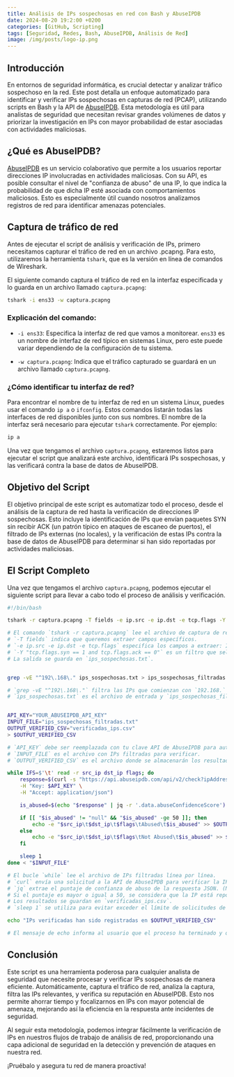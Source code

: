 ```yaml
---
title: Análisis de IPs sospechosas en red con Bash y AbuseIPDB
date: 2024-08-20 19:2:00 +0200
categories: [GitHub, Scripting]
tags: [Seguridad, Redes, Bash, AbuseIPDB, Análisis de Red]
image: /img/posts/logo-ip.png
---
```


## Introducción

En entornos de seguridad informática, es crucial detectar y analizar tráfico sospechoso en la red. Este post detalla un enfoque automatizado para identificar y verificar IPs sospechosas en capturas de red (PCAP), utilizando scripts en Bash y la API de [AbuseIPDB](https://www.abuseipdb.com/). Esta metodología es útil para analistas de seguridad que necesitan revisar grandes volúmenes de datos y priorizar la investigación en IPs con mayor probabilidad de estar asociadas con actividades maliciosas.

## ¿Qué es AbuseIPDB?

[AbuseIPDB](https://www.abuseipdb.com/) es un servicio colaborativo que permite a los usuarios reportar direcciones IP involucradas en actividades maliciosas. Con su API, es posible consultar el nivel de "confianza de abuso" de una IP, lo que indica la probabilidad de que dicha IP esté asociada con comportamientos maliciosos. Esto es especialmente útil cuando nosotros analizamos registros de red para identificar amenazas potenciales.

## Captura de tráfico de red

Antes de ejecutar el script de análisis y verificación de IPs, primero necesitamos capturar el tráfico de red en un archivo .pcapng. Para esto, utilizaremos la herramienta `tshark`, que es la versión en línea de comandos de Wireshark.

El siguiente comando captura el tráfico de red en la interfaz especificada y lo guarda en un archivo llamado `captura.pcapng`:

```bash
tshark -i ens33 -w captura.pcapng
```

### Explicación del comando:

- `-i ens33`: Especifica la interfaz de red que vamos a monitorear. `ens33` es un nombre de interfaz de red típico en sistemas Linux, pero este puede variar dependiendo de la configuración de tu sistema.

- `-w captura.pcapng`: Indica que el tráfico capturado se guardará en un archivo llamado `captura.pcapng`.

### ¿Cómo identificar tu interfaz de red?

Para encontrar el nombre de tu interfaz de red en un sistema Linux, puedes usar el comando `ip a` o `ifconfig`. Estos comandos listarán todas las interfaces de red disponibles junto con sus nombres. El nombre de la interfaz será necesario para ejecutar `tshark` correctamente. Por ejemplo:

```bash
ip a
```

Una vez que tengamos el archivo `captura.pcapng`, estaremos listos para ejecutar el script que analizará este archivo, identificará IPs sospechosas, y las verificará contra la base de datos de AbuseIPDB.

## Objetivo del Script

El objetivo principal de este script es automatizar todo el proceso, desde el análisis de la captura de red hasta la verificación de direcciones IP sospechosas. Esto incluye la identificación de IPs que envían paquetes SYN sin recibir ACK (un patrón típico en ataques de escaneo de puertos), el filtrado de IPs externas (no locales), y la verificación de estas IPs contra la base de datos de AbuseIPDB para determinar si han sido reportadas por actividades maliciosas.

## El Script Completo

Una vez que tengamos el archivo `captura.pcapng`, podemos ejecutar el siguiente script para llevar a cabo todo el proceso de análisis y verificación.

```bash
#!/bin/bash

tshark -r captura.pcapng -T fields -e ip.src -e ip.dst -e tcp.flags -Y "tcp.flags.syn == 1 and tcp.flags.ack == 0" > ips_sospechosas.txt

# El comando `tshark -r captura.pcapng` lee el archivo de captura de red.
# `-T fields` indica que queremos extraer campos específicos.
# `-e ip.src -e ip.dst -e tcp.flags` especifica los campos a extraer: IP de origen, IP de destino y flags TCP.
# `-Y "tcp.flags.syn == 1 and tcp.flags.ack == 0"` es un filtro que selecciona paquetes TCP con el flag SYN establecido y el flag ACK no establecido (escaneo de puertos).
# La salida se guarda en `ips_sospechosas.txt`.


grep -vE "^192\.168\." ips_sospechosas.txt > ips_sospechosas_filtradas.txt

# `grep -vE "^192\.168\."` filtra las IPs que comienzan con `192.168.` (una red local típica).
# `ips_sospechosas.txt` es el archivo de entrada y `ips_sospechosas_filtradas.txt` es el archivo de salida con las IPs locales eliminadas.


API_KEY="YOUR_ABUSEIPDB_API_KEY"
INPUT_FILE="ips_sospechosas_filtradas.txt"
OUTPUT_VERIFIED_CSV="verificadas_ips.csv"
> $OUTPUT_VERIFIED_CSV

# `API_KEY` debe ser reemplazada con tu clave API de AbuseIPDB para autenticar las solicitudes.
# `INPUT_FILE` es el archivo con IPs filtradas para verificar.
# `OUTPUT_VERIFIED_CSV` es el archivo donde se almacenarán los resultados de la verificación.

while IFS=$'\t' read -r src_ip dst_ip flags; do
    response=$(curl -s "https://api.abuseipdb.com/api/v2/check?ipAddress=$src_ip&maxAgeInDays=90" \
    -H "Key: $API_KEY" \
    -H "Accept: application/json")

    is_abused=$(echo "$response" | jq -r '.data.abuseConfidenceScore')

    if [[ "$is_abused" != "null" && "$is_abused" -ge 50 ]]; then
        echo -e "$src_ip\t$dst_ip\t$flags\tAbused\t$is_abused" >> $OUTPUT_VERIFIED_CSV
    else
        echo -e "$src_ip\t$dst_ip\t$flags\tNot Abused\t$is_abused" >> $OUTPUT_VERIFIED_CSV
    fi

    sleep 1  
done < "$INPUT_FILE"

# El bucle `while` lee el archivo de IPs filtradas línea por línea.
# `curl` envía una solicitud a la API de AbuseIPDB para verificar la IP de origen.
# `jq` extrae el puntaje de confianza de abuso de la respuesta JSON. (NOTA, se requiere de jq, si no lo tenemos, instalar )
# Si el puntaje es mayor o igual a 50, se considera que la IP está reportada por abuso.
# Los resultados se guardan en `verificadas_ips.csv`.
# `sleep 1` se utiliza para evitar exceder el límite de solicitudes de la API.

echo "IPs verificadas han sido registradas en $OUTPUT_VERIFIED_CSV"

# El mensaje de echo informa al usuario que el proceso ha terminado y que el archivo con las IPs verificadas está disponible.

```

## Conclusión

Este script es una herramienta poderosa para cualquier analista de seguridad que necesite procesar y verificar IPs sospechosas de manera eficiente. Automáticamente, captura el tráfico de red, analiza la captura, filtra las IPs relevantes, y verifica su reputación en AbuseIPDB. Esto nos permite ahorrar tiempo y focalizarnos en IPs con mayor potencial de amenaza, mejorando así la eficiencia en la respuesta ante incidentes de seguridad.

Al seguir esta metodología, podemos integrar fácilmente la verificación de IPs en nuestros flujos de trabajo de análisis de red, proporcionando una capa adicional de seguridad en la detección y prevención de ataques en nuestra red.

¡Pruébalo y asegura tu red de manera proactiva!
